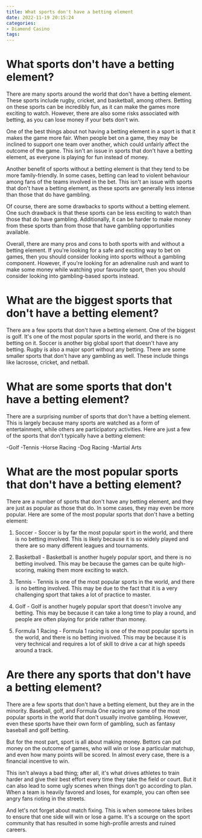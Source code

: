 ```yaml
---
title: What sports don't have a betting element
date: 2022-11-19 20:15:24
categories:
- Diamond Casino
tags:
---
```



#  What sports don't have a betting element?

There are many sports around the world that don't have a betting element. These sports include rugby, cricket, and basketball, among others. Betting on these sports can be incredibly fun, as it can make the games more exciting to watch. However, there are also some risks associated with betting, as you can lose money if your bets don't win.

One of the best things about not having a betting element in a sport is that it makes the game more fair. When people bet on a game, they may be inclined to support one team over another, which could unfairly affect the outcome of the game. This isn't an issue in sports that don't have a betting element, as everyone is playing for fun instead of money.

Another benefit of sports without a betting element is that they tend to be more family-friendly. In some cases, betting can lead to violent behaviour among fans of the teams involved in the bet. This isn't an issue with sports that don't have a betting element, as these sports are generally less intense than those that do have gambling.

Of course, there are some drawbacks to sports without a betting element. One such drawback is that these sports can be less exciting to watch than those that do have gambling. Additionally, it can be harder to make money from these sports than from those that have gambling opportunities available.

Overall, there are many pros and cons to both sports with and without a betting element. If you're looking for a safe and exciting way to bet on games, then you should consider looking into sports without a gambling component. However, if you're looking for an adrenaline rush and want to make some money while watching your favourite sport, then you should consider looking into gambling-based sports instead.

#  What are the biggest sports that don't have a betting element?

There are a few sports that don't have a betting element. One of the biggest is golf. It's one of the most popular sports in the world, and there is no betting on it. Soccer is another big global sport that doesn't have any betting. Rugby is also a major sport without any betting. There are some smaller sports that don't have any gambling as well. These include things like lacrosse, cricket, and netball.

#  What are some sports that don't have a betting element?

There are a surprising number of sports that don't have a betting element. This is largely because many sports are watched as a form of entertainment, while others are participatory activities. Here are just a few of the sports that don't typically have a betting element:

-Golf
-Tennis
-Horse Racing
-Dog Racing
-Martial Arts

#  What are the most popular sports that don't have a betting element?

There are a number of sports that don't have any betting element, and they are just as popular as those that do. In some cases, they may even be more popular. Here are some of the most popular sports that don't have a betting element:

1. Soccer - Soccer is by far the most popular sport in the world, and there is no betting involved. This is likely because it is so widely played and there are so many different leagues and tournaments.

2. Basketball - Basketball is another hugely popular sport, and there is no betting involved. This may be because the games can be quite high-scoring, making them more exciting to watch.

3. Tennis - Tennis is one of the most popular sports in the world, and there is no betting involved. This may be due to the fact that it is a very challenging sport that takes a lot of practice to master.

4. Golf - Golf is another hugely popular sport that doesn't involve any betting. This may be because it can take a long time to play a round, and people are often playing for pride rather than money.

5. Formula 1 Racing - Formula 1 racing is one of the most popular sports in the world, and there is no betting involved. This may be because it is very technical and requires a lot of skill to drive a car at high speeds around a track.

#  Are there any sports that don't have a betting element?

There are a few sports that don't have a betting element, but they are in the minority. Baseball, golf, and Formula One racing are some of the most popular sports in the world that don't usually involve gambling. However, even these sports have their own form of gambling, such as fantasy baseball and golf betting.

But for the most part, sport is all about making money. Bettors can put money on the outcome of games, who will win or lose a particular matchup, and even how many points will be scored. In almost every case, there is a financial incentive to win.

This isn't always a bad thing; after all, it's what drives athletes to train harder and give their best effort every time they take the field or court. But it can also lead to some ugly scenes when things don't go according to plan. When a team is heavily favored and loses, for example, you can often see angry fans rioting in the streets.

And let's not forget about match fixing. This is when someone takes bribes to ensure that one side will win or lose a game. It's a scourge on the sport community that has resulted in some high-profile arrests and ruined careers.